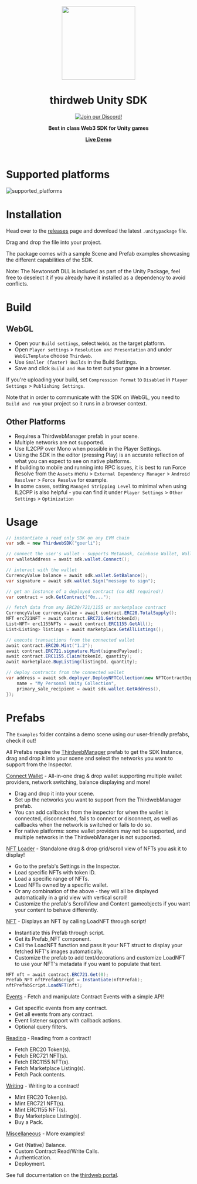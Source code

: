 <p align="center">
<br />
<a href="https://thirdweb.com"><img src="https://github.com/thirdweb-dev/js/blob/main/packages/sdk/logo.svg?raw=true" width="200" alt=""/></a>
<br />
</p>
<h1 align="center">thirdweb Unity SDK</h1>
<p align="center">
<a href="https://discord.gg/thirdweb"><img alt="Join our Discord!" src="https://img.shields.io/discord/834227967404146718.svg?color=7289da&label=discord&logo=discord&style=flat"/></a>

</p>
<p align="center"><strong>Best in class Web3 SDK for Unity games</strong></p>
<p align="center"><strong><a href="https://ipfs-2.thirdwebcdn.com/ipfs/QmPbZxiEvGqXeEoWYXXvPkRLnDF33g4mratih53mi1Abxm">Live Demo</a></strong></p>
<br />

# Supported platforms

![supported_platforms](https://github.com/thirdweb-dev/unity-sdk/assets/43042585/7200bf8a-8779-49fa-bda1-9e2051b210ec)

# Installation

Head over to the [releases](https://github.com/thirdweb-dev/unity-sdk/releases) page and download the latest `.unitypackage` file.

Drag and drop the file into your project.

The package comes with a sample Scene and Prefab examples showcasing the different capabilities of the SDK.

Note: The Newtonsoft DLL is included as part of the Unity Package, feel free to deselect it if you already have it installed as a dependency to avoid conflicts.

# Build

## WebGL

- Open your `Build settings`, select `WebGL` as the target platform.
- Open `Player settings` > `Resolution and Presentation` and under `WebGLTemplate` choose `Thirdweb`.
- Use `Smaller (faster) Builds` in the Build Settings.
- Save and click `Build and Run` to test out your game in a browser.

If you're uploading your build, set `Compression Format` to `Disabled` in `Player Settings` > `Publishing Settings`.

Note that in order to communicate with the SDK on WebGL, you need to `Build and run` your project so it runs in a browser context.

## Other Platforms

- Requires a ThirdwebManager prefab in your scene.
- Multiple networks are not supported.
- Use IL2CPP over Mono when possible in the Player Settings.
- Using the SDK in the editor (pressing Play) is an accurate reflection of what you can expect to see on native platforms.
- If building to mobile and running into RPC issues, it is best to run Force Resolve from the `Assets` menu > `External Dependency Manager` > `Android Resolver` > `Force Resolve` for example.
- In some cases, setting `Managed Stripping Level` to minimal when using IL2CPP is also helpful - you can find it under `Player Settings` > `Other Settings` > `Optimization`

# Usage

```csharp
// instantiate a read only SDK on any EVM chain
var sdk = new ThirdwebSDK("goerli");

// connect the user's wallet - supports Metamask, Coinbase Wallet, WalletConnect and more
var walletAddress = await sdk.wallet.Connect();

// interact with the wallet
CurrencyValue balance = await sdk.wallet.GetBalance();
var signature = await sdk.wallet.Sign("message to sign");

// get an instance of a deployed contract (no ABI required!)
var contract = sdk.GetContract("0x...");

// fetch data from any ERC20/721/1155 or marketplace contract
CurrencyValue currencyValue = await contract.ERC20.TotalSupply();
NFT erc721NFT = await contract.ERC721.Get(tokenId);
List<NFT> erc1155NFTs = await contract.ERC1155.GetAll();
List<Listing> listings = await marketplace.GetAllListings();

// execute transactions from the connected wallet
await contract.ERC20.Mint("1.2");
await contract.ERC721.signature.Mint(signedPayload);
await contract.ERC1155.Claim(tokenId, quantity);
await marketplace.BuyListing(listingId, quantity);

// deploy contracts from the connected wallet
var address = await sdk.deployer.DeployNFTCollection(new NFTContractDeployMetadata {
    name = "My Personal Unity Collection",
    primary_sale_recipient = await sdk.wallet.GetAddress(),
});
```

# Prefabs

The `Examples` folder contains a demo scene using our user-friendly prefabs, check it out!

All Prefabs require the [ThirdwebManager](https://github.com/thirdweb-dev/unity-sdk/blob/main/Assets/Thirdweb/Core/Scripts/ThirdwebManager.cs) prefab to get the SDK Instance, drag and drop it into your scene and select the networks you want to support from the Inspector.

[Connect Wallet](https://github.com/thirdweb-dev/unity-sdk/blob/main/Assets/Thirdweb/Examples/Scripts/Prefabs/Prefab_ConnectWallet.cs) - All-in-one drag & drop wallet supporting multiple wallet providers, network switching, balance displaying and more!

- Drag and drop it into your scene.
- Set up the networks you want to support from the ThirdwebManager prefab.
- You can add callbacks from the inspector for when the wallet is connected, disconnected, fails to connect or disconnect, as well as callbacks when the network is switched or fails to do so.
- For native platforms: some wallet providers may not be supported, and multiple networks in the ThirdwebManager is not supported.

[NFT Loader](https://github.com/thirdweb-dev/unity-sdk/blob/main/Assets/Thirdweb/Examples/Scripts/Prefabs/Prefab_NFTLoader.cs) - Standalone drag & drop grid/scroll view of NFTs you ask it to display!

- Go to the prefab's Settings in the Inspector.
- Load specific NFTs with token ID.
- Load a specific range of NFTs.
- Load NFTs owned by a specific wallet.
- Or any combination of the above - they will all be displayed automatically in a grid view with vertical scroll!
- Customize the prefab's ScrollView and Content gameobjects if you want your content to behave differently.

[NFT](https://github.com/thirdweb-dev/unity-sdk/blob/main/Assets/Thirdweb/Examples/Scripts/Prefabs/Prefab_NFT.cs) - Displays an NFT by calling LoadNFT through script!

- Instantiate this Prefab through script.
- Get its Prefab_NFT component.
- Call the LoadNFT function and pass it your NFT struct to display your fetched NFT's images automatically.
- Customize the prefab to add text/decorations and customize LoadNFT to use your NFT's metadata if you want to populate that text.

```csharp
NFT nft = await contract.ERC721.Get(0);
Prefab_NFT nftPrefabScript = Instantiate(nftPrefab);
nftPrefabScript.LoadNFT(nft);
```

[Events](https://github.com/thirdweb-dev/unity-sdk/blob/main/Assets/Thirdweb/Examples/Scripts/Prefabs/Prefab_Events.cs) - Fetch and manipulate Contract Events with a simple API!

- Get specific events from any contract.
- Get all events from any contract.
- Event listener support with callback actions.
- Optional query filters.

[Reading](https://github.com/thirdweb-dev/unity-sdk/blob/main/Assets/Thirdweb/Examples/Scripts/Prefabs/Prefab_Reading.cs) - Reading from a contract!

- Fetch ERC20 Token(s).
- Fetch ERC721 NFT(s).
- Fetch ERC1155 NFT(s).
- Fetch Marketplace Listing(s).
- Fetch Pack contents.

[Writing](https://github.com/thirdweb-dev/unity-sdk/blob/main/Assets/Thirdweb/Examples/Scripts/Prefabs/Prefab_Writing.cs) - Writing to a contract!

- Mint ERC20 Token(s).
- Mint ERC721 NFT(s).
- Mint ERC1155 NFT(s).
- Buy Marketplace Listing(s).
- Buy a Pack.

[Miscellaneous](https://github.com/thirdweb-dev/unity-sdk/blob/main/Assets/Thirdweb/Examples/Scripts/Prefabs/Prefab_Miscellaneous.cs) - More examples!

- Get (Native) Balance.
- Custom Contract Read/Write Calls.
- Authentication.
- Deployment.

See full documentation on the [thirdweb portal](https://portal.thirdweb.com).
